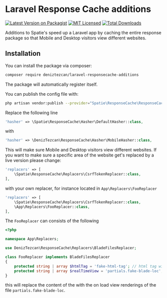 # Laravel Response Cache additions

[![Latest Version on Packagist](https://img.shields.io/packagist/v//deniztezcan/laravel-responsecache-additions.svg?style=flat-square)](https://packagist.org/packages//deniztezcan/laravel-responsecache-additions)
[![MIT Licensed](https://img.shields.io/badge/license-MIT-brightgreen.svg?style=flat-square)](LICENSE.md)
[![Total Downloads](https://img.shields.io/packagist/dt//deniztezcan/laravel-responsecache-additions.svg?style=flat-square)](https://packagist.org/packages//deniztezcan/laravel-responsecache-additions)

Additions to Spatie's speed up a Laravel app by caching the entire response package so that Mobile and Desktop visitors view different websites.

## Installation
You can install the package via composer:
```bash
composer require deniztezcan/laravel-responsecache-additions
```

The package will automatically register itself.

You can publish the config file with:
```bash
php artisan vendor:publish --provider="Spatie\ResponseCache\ResponseCacheServiceProvider"
```

Replace the following line
```php
'hasher' => \Spatie\ResponseCache\Hasher\DefaultHasher::class,
```

with 
```php
'hasher' => \DenizTezcan\ResponseCache\Hasher\MobileHasher::class,
```

This will make sure Mobile and Desktop visitors view different websites. If you want to make sure a specific area of the website get's replaced by a live version please change:
```php
'replacers' => [
    \Spatie\ResponseCache\Replacers\CsrfTokenReplacer::class,
],
```

with your own replacer, for instance located in `App\Replacers\FooReplacer`
```php
'replacers' => [
    \Spatie\ResponseCache\Replacers\CsrfTokenReplacer::class,
    \App\Replacers\FooReplacer::class,
],
```

The `FooReplacer` can consists of the following
```php
<?php

namespace App\Replacers;

use DenizTezcan\ResponseCache\Replacers\BladeFilesReplacer;

class FooReplacer implements BladeFilesReplacer
{
	protected string | array $htmlTag = 'fake-html-tag'; // html tag without the <> in string or array format
    protected string | array $realTimeView = 'partials.fake-blade-loc'; // blade path string or array format
}
```

this will replace the content of the <fake-html-tag></fake-html-tag> with the on load view renderings of the file `partials.fake-blade-loc`.